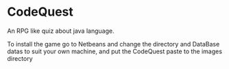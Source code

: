 # CodeQuest
An RPG like quiz about java language.

To install the game go to Netbeans and change the directory and DataBase datas to suit your own machine, and put the CodeQuest paste to the images directory

